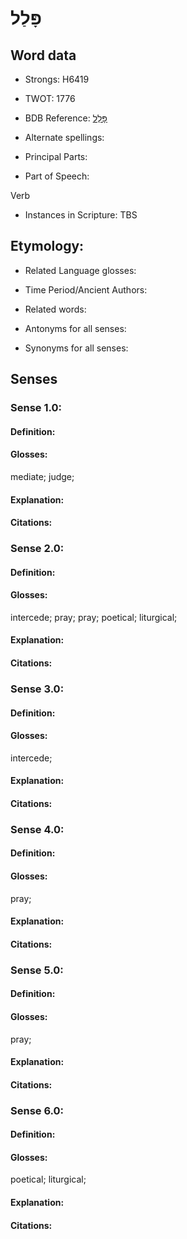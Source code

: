 # פָּלַל

<!-- Status: S2="NeedsEdits" -->
<!-- Lexica used for edits:   -->

## Word data

* Strongs: H6419

* TWOT: 1776

* BDB Reference: [פָּלַל](rc://en/bdb/dict/q.bq.aa)

* Alternate spellings:

* Principal Parts:

* Part of Speech:

Verb

* Instances in Scripture: TBS

## Etymology:

* Related Language glosses:

* Time Period/Ancient Authors:

* Related words:

* Antonyms for all senses:

* Synonyms for all senses:

## Senses

### Sense 1.0:

#### Definition:

#### Glosses:

mediate; judge; 

#### Explanation:

#### Citations:



### Sense 2.0:

#### Definition:

#### Glosses:

intercede; pray; pray; poetical; liturgical; 

#### Explanation:

#### Citations:



### Sense 3.0:

#### Definition:

#### Glosses:

intercede; 

#### Explanation:

#### Citations:



### Sense 4.0:

#### Definition:

#### Glosses:

pray; 

#### Explanation:

#### Citations:



### Sense 5.0:

#### Definition:

#### Glosses:

pray; 

#### Explanation:

#### Citations:



### Sense 6.0:

#### Definition:

#### Glosses:

poetical; liturgical; 

#### Explanation:

#### Citations:



